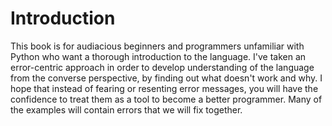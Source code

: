 # Introduction 

This book is for audiacious beginners and programmers unfamiliar with Python who want a thorough introduction to the language. I've taken an error-centric approach in order to develop understanding of the language from the converse perspective, by finding out what doesn't work and why.  I hope that instead of fearing or resenting error messages, you will have the confidence to treat them as a tool to become a better programmer. Many of the examples will contain errors that we will fix together. 
